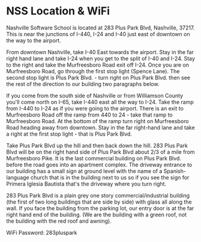 # NSS Location & WiFi

Nashville Software School is located at 283 Plus Park Blvd, Nashville, 37217.  This is near the junctions of I-440, I-24 and I-40 just east of downtown on the way to the airport.  

From downtown Nashville, take I-40 East towards the airport.  Stay in the far right hand lane and take I-24 when you get to the split of I-40 and I-24.  Stay to the right and take the Murfreesboro Road exit off I-24.  Once you are on Murfreesboro Road, go through the first stop light (Spence Lane).  The second stop light is Plus Park Blvd.  - turn right on Plus Park Blvd. then see the rest of the direction to our building two paragraphs below.

If you come from the south side of Nashville or from Williamson County you'll come north on I-65, take I-440 east all the way to I-24. Take the ramp from I-440 to I-24 as if you were going to the airport. There is an exit to Murfreesboro Road off the ramp from 440 to 24 - take that ramp to Murfreesboro Road.  At the bottom of the ramp turn right on Murfreesboro Road heading away from downtown.  Stay in the far right-hand lane and take a right at the first stop light - that is Plus Park Blvd.  

Take Plus Park Blvd up the hill and then back down the hill.  283 Plus Park Blvd will be on the right hand side of Plus Park Blvd about 2/3 of a mile from Murfreesboro Pike.  It is the last commercial building on Plus Park Blvd. before the road goes into an apartment complex.  The driveway entrance to our building has a small sign at ground level with the name of a Spanish-language church that is in the building next to us so if you see the sign for Primera Iglesia Bautista that's the driveway where you turn right.  

283 Plus Park Blvd is a plain grey one story commercial/industrial building (the first of two long buildings that are side by side) with glass all along the wall.  If you face the building from the parking lot, our entry door is at the far right hand end of the building. (We are the building with a green roof, not the building with the red roof and awning).


WiFi Password: 283pluspark
